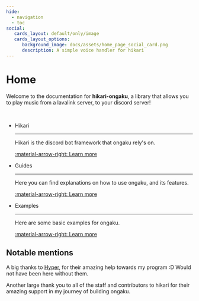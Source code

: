 ```yaml
---
hide:
  - navigation
  - toc
social:
   cards_layout: default/only/image
   cards_layout_options:
      background_image: docs/assets/home_page_social_card.png
      description: A simple voice handler for hikari
---
```


# Home

Welcome to the documentation for **hikari-ongaku**, a library that allows you to play music from a lavalink server, to your discord server!

<br>

<div class="grid cards" markdown>

 -  Hikari

    ---

    Hikari is the discord bot framework that ongaku rely's on.

    [:material-arrow-right: Learn more](https://hikari-py.dev/)

 -  Guides

    ---

    Here you can find explanations on how to use ongaku, and its features.

    [:material-arrow-right: Learn more](https://hikari-py.dev/)

 -  Examples

    ---

    Here are some basic examples for ongaku.

    [:material-arrow-right: Learn more](https://github.com/MPlatypus/hikari-ongaku/tree/main/examples/)

</div>


## Notable mentions

A big thanks to [Hyper](https://github.com/hypergonial), for their amazing help towards my program :D Would not have been here without them.

Another large thank you to all of the staff and contributors to hikari for their amazing support in my journey of building ongaku.
